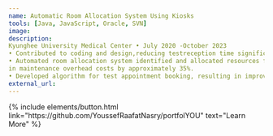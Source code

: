 ```yaml
---
name: Automatic Room Allocation System Using Kiosks
tools: [Java, JavaScript, Oracle, SVN]
image:
description: 
Kyunghee University Medical Center • July 2020 -October 2023
• Contributed to coding and design,reducing testreception time significantly, from 60K to 100K tests monthly.
• Automated room allocation system identified and allocated resources for tests using kiosks, resulting in improved utilization and a reduction
in maintenance overhead costs by approximately 35%.
• Developed algorithm for test appointment booking, resulting in improved efficiency of test allocation up to 30%.
external_url: 
---
```


<p class="text-center">
{% include elements/button.html link="https://github.com/YoussefRaafatNasry/portfolYOU" text="Learn More" %}
</p>
